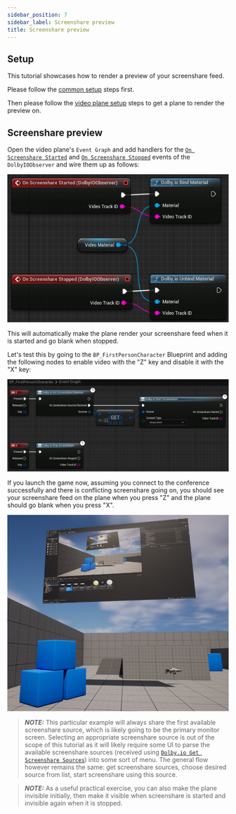 ```yaml
---
sidebar_position: 7
sidebar_label: Screenshare preview
title: Screenshare preview
---
```


## Setup

This tutorial showcases how to render a preview of your screenshare feed.

Please follow the [common setup](common-setup) steps first.

Then please follow the [video plane setup](video-plane-setup) steps to get a plane to render the preview on.

## Screenshare preview

Open the video plane's `Event Graph` and add handlers for the [`On Screenshare Started`](../blueprints/Events/on-screenshare-started.md) and [`On Screenshare Stopped`](../blueprints/Events/on-screenshare-stopped.md) events of the `DolbyIOObserver` and wire them up as follows:

![](../../static/img/screenshare-plane-preview.png)

This will automatically make the plane render your screenshare feed when it is started and go blank when stopped.

Let's test this by going to the `BP_FirstPersonCharacter` Blueprint and adding the following nodes to enable video with the "Z" key and disable it with the "X" key:

![](../../static/img/toggle-screenshare.png)

If you launch the game now, assuming you connect to the conference successfully and there is conflicting screenshare going on, you should see your screenshare feed on the plane when you press "Z" and the plane should go blank when you press "X".

![](../../static/img/screenshare-preview.png)

> **_NOTE:_** This particular example will always share the first available screenshare source, which is likely going to be the primary monitor screen. Selecting an appropriate screenshare source is out of the scope of this tutorial as it will likely require some UI to parse the available screenshare sources (received using [`Dolby.io Get Screenshare Sources`](../blueprints/Functions/get-screenshare-sources.md)) into some sort of menu. The general flow however remains the same: get screenshare sources, choose desired source from list, start screenshare using this source.

> **_NOTE:_** As a useful practical exercise, you can also make the plane invisible initially, then make it visible when screenshare is started and invisible again when it is stopped.
